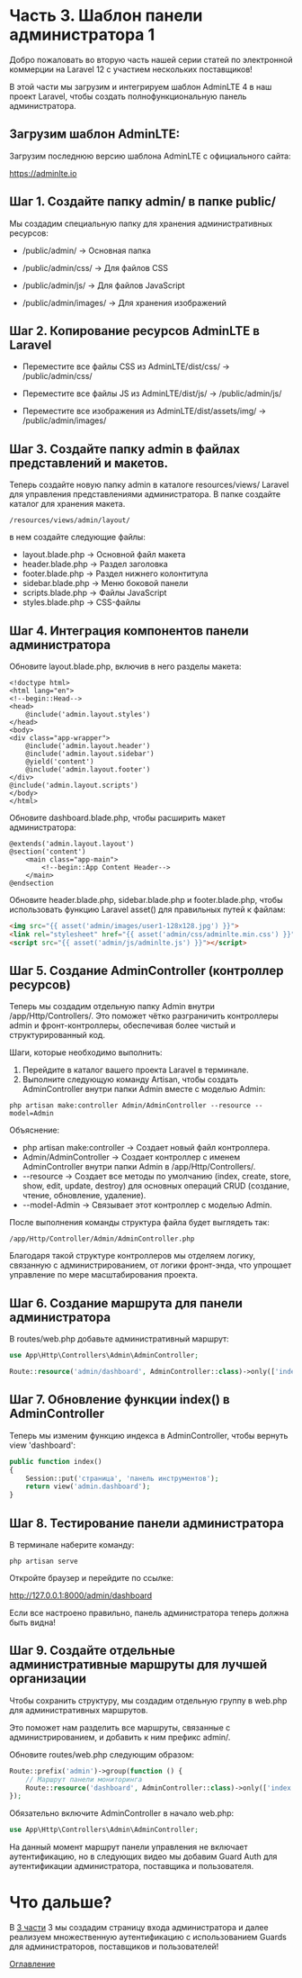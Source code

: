 # Часть 3. Шаблон панели администратора 1
Добро пожаловать во вторую часть нашей серии статей по электронной коммерции на Laravel 12 с участием нескольких поставщиков!

В этой части мы загрузим и интегрируем шаблон AdminLTE 4 в наш проект Laravel, чтобы создать полнофункциональную панель администратора.

## Загрузим шаблон AdminLTE:

Загрузим последнюю версию шаблона AdminLTE с официального сайта:

https://adminlte.io

## Шаг 1. Создайте папку admin/ в папке public/

Мы создадим специальную папку для хранения административных ресурсов:

- /public/admin/ → Основная папка

- /public/admin/css/ → Для файлов CSS

- /public/admin/js/ → Для файлов JavaScript

- /public/admin/images/ → Для хранения изображений

## Шаг 2. Копирование ресурсов AdminLTE в Laravel

- Переместите все файлы CSS из AdminLTE/dist/css/ → /public/admin/css/

- Переместите все файлы JS из AdminLTE/dist/js/ → /public/admin/js/

- Переместите все изображения из AdminLTE/dist/assets/img/ → /public/admin/images/

## Шаг 3. Создайте папку admin в файлах представлений и макетов.

Теперь создайте новую папку admin в каталоге resources/views/ Laravel для управления представлениями администратора. В папке создайте каталог для хранения макета.

``` /resources/views/admin/layout/ ```

в нем создайте следующие файлы:

- layout.blade.php → Основной файл макета
- header.blade.php → Раздел заголовка
- footer.blade.php → Раздел нижнего колонтитула
- sidebar.blade.php → Меню боковой панели
- scripts.blade.php → Файлы JavaScript
- styles.blade.php → CSS-файлы

## Шаг 4. Интеграция компонентов панели администратора

Обновите layout.blade.php, включив в него разделы макета:
```bladehtml
<!doctype html>
<html lang="en">
<!--begin::Head-->
<head>
    @include('admin.layout.styles')
</head>
<body>
<div class="app-wrapper">
    @include('admin.layout.header')
    @include('admin.layout.sidebar')
    @yield('content')
    @include('admin.layout.footer')
</div>
@include('admin.layout.scripts')
</body>
</html>
```
Обновите dashboard.blade.php, чтобы расширить макет администратора:
```bladehtml
@extends('admin.layout.layout')
@section('content')
    <main class="app-main">
        <!--begin::App Content Header-->
    </main>
@endsection
```
Обновите header.blade.php, sidebar.blade.php и footer.blade.php, чтобы использовать функцию Laravel asset() для правильных путей к файлам:
```html
<img src="{{ asset('admin/images/user1-128x128.jpg') }}">
<link rel="stylesheet" href="{{ asset('admin/css/adminlte.min.css') }}">
<script src="{{ asset('admin/js/adminlte.js') }}"></script>
```
## Шаг 5. Создание AdminController (контроллер ресурсов)

Теперь мы создадим отдельную папку Admin внутри /app/Http/Controllers/. Это поможет чётко разграничить контроллеры admin и фронт-контроллеры, обеспечивая более чистый и структурированный код.

Шаги, которые необходимо выполнить:

1. Перейдите в каталог вашего проекта Laravel в терминале.
2. Выполните следующую команду Artisan, чтобы создать AdminController внутри папки Admin вместе с моделью Admin:
```
php artisan make:controller Admin/AdminController --resource --model=Admin
```

Объяснение:

- php artisan make:controller → Создает новый файл контроллера.
- Admin/AdminController → Создает контроллер с именем AdminController внутри папки Admin в /app/Http/Controllers/.
- --resource → Создает все методы по умолчанию (index, create, store, show, edit, update, destroy) для основных операций CRUD (создание, чтение, обновление, удаление).
- --model-Admin → Связывает этот контроллер с моделью Admin.

После выполнения команды структура файла будет выглядеть так:
```
/app/Http/Controller/Admin/AdminController.php
```
Благодаря такой структуре контроллеров мы отделяем логику, связанную с администрированием, от логики фронт-энда, что упрощает управление по мере масштабирования проекта.

## Шаг 6. Создание маршрута для панели администратора

В routes/web.php добавьте административный маршрут:
```php
use App\Http\Controllers\Admin\AdminController;

Route::resource('admin/dashboard', AdminController::class)->only(['index']);
```
## Шаг 7. Обновление функции index() в AdminController

Теперь мы изменим функцию индекса в AdminController, чтобы вернуть view 'dashboard':
```php
public function index() 
{
    Session::put('страница', 'панель инструментов');
    return view('admin.dashboard');
}
```
## Шаг 8. Тестирование панели администратора

В терминале наберите команду:
```
php artisan serve
```
Откройте браузер и перейдите по ссылке:

http://127.0.0.1:8000/admin/dashboard

Если все настроено правильно, панель администратора теперь должна быть видна!

## Шаг 9. Создайте отдельные административные маршруты для лучшей организации

Чтобы сохранить структуру, мы создадим отдельную группу в web.php для административных маршрутов.

Это поможет нам разделить все маршруты, связанные с администрированием, и добавить к ним префикс admin/.

Обновите routes/web.php следующим образом:
```php
Route::prefix('admin')->group(function () {
    // Маршрут панели мониторинга
    Route::resource('dashboard', AdminController::class)->only(['index']);
});
```
Обязательно включите AdminController в начало web.php:
```php
use App\Http\Controllers\Admin\AdminController;
```
На данный момент маршрут панели управления не включает аутентификацию, но в следующих видео мы добавим Guard Auth для аутентификации администратора, поставщика и пользователя.

# Что дальше?

В [3 части](03.md) 3 мы создадим страницу входа администратора и далее реализуем множественную аутентификацию с использованием Guards для администраторов, поставщиков и пользователей!

[Оглавление](../README.md)
